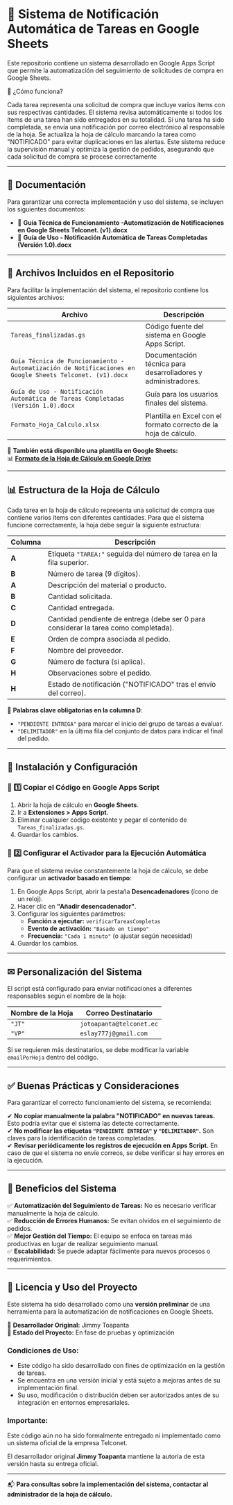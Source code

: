 # 📌 Sistema de Notificación Automática de Tareas en Google Sheets

Este repositorio contiene un sistema desarrollado en Google Apps Script que permite la automatización del seguimiento de solicitudes de compra en Google Sheets.

📌 ¿Cómo funciona?

Cada tarea representa una solicitud de compra que incluye varios ítems con sus respectivas cantidades.
El sistema revisa automáticamente si todos los ítems de una tarea han sido entregados en su totalidad.
Si una tarea ha sido completada, se envía una notificación por correo electrónico al responsable de la hoja.
Se actualiza la hoja de cálculo marcando la tarea como "NOTIFICADO" para evitar duplicaciones en las alertas.
Este sistema reduce la supervisión manual y optimiza la gestión de pedidos, asegurando que cada solicitud de compra se procese correctamente

---

## 📖 Documentación

Para garantizar una correcta implementación y uso del sistema, se incluyen los siguientes documentos:

- 📘 **Guía Técnica de Funcionamiento -Automatización de Notificaciones en Google Sheets Telconet. (v1).docx**
- 📙 **Guía de Uso - Notificación Automática de Tareas Completadas (Versión 1.0).docx**

---

## 📂 Archivos Incluidos en el Repositorio

Para facilitar la implementación del sistema, el repositorio contiene los siguientes archivos:

| **Archivo** | **Descripción** |
|------------|----------------|
| `Tareas_finalizadas.gs` | Código fuente del sistema en Google Apps Script. |
| `Guía Técnica de Funcionamiento -Automatización de Notificaciones en Google Sheets Telconet. (v1).docx` | Documentación técnica para desarrolladores y administradores. |
| `Guía de Uso - Notificación Automática de Tareas Completadas (Versión 1.0).docx` | Guía para los usuarios finales del sistema. |
| `Formato_Hoja_Calculo.xlsx` | Plantilla en Excel con el formato correcto de la hoja de cálculo. |

📌 **También está disponible una plantilla en Google Sheets:**  
📊 **[Formato de la Hoja de Cálculo en Google Drive](https://docs.google.com/spreadsheets/d/1sAPchIsvMR5bm6y94OuizyQOx0g0g12UvcDKRgOqaGY/edit?usp=sharing)**


---

## 📊 Estructura de la Hoja de Cálculo

Cada tarea en la hoja de cálculo representa una solicitud de compra que contiene varios ítems con diferentes cantidades. Para que el sistema funcione correctamente, la hoja debe seguir la siguiente estructura:

| **Columna** | **Descripción** |
|------------|----------------|
| **A** | Etiqueta `"TAREA:"` seguida del número de tarea en la fila superior. |
| **B** | Número de tarea (9 dígitos). |
| **A** | Descripción del material o producto. |
| **B** | Cantidad solicitada. |
| **C** | Cantidad entregada. |
| **D** | Cantidad pendiente de entrega (debe ser 0 para considerar la tarea como completada). |
| **E** | Orden de compra asociada al pedido. |
| **F** | Nombre del proveedor. |
| **G** | Número de factura (si aplica). |
| **H** | Observaciones sobre el pedido. |
| **H** | Estado de notificación ("NOTIFICADO" tras el envío del correo). |

🔹 **Palabras clave obligatorias en la columna D**: 
- `"PENDIENTE ENTREGA"` para marcar el inicio del grupo de tareas a evaluar.  
- `"DELIMITADOR"` en la última fila del conjunto de datos para indicar el final del pedido.

---

## 🚀 Instalación y Configuración

### 📌 **1️⃣ Copiar el Código en Google Apps Script**
1. Abrir la hoja de cálculo en **Google Sheets**.  
2. Ir a **Extensiones > Apps Script**.  
3. Eliminar cualquier código existente y pegar el contenido de `Tareas_finalizadas.gs`.  
4. Guardar los cambios.  

### 📌 **2️⃣ Configurar el Activador para la Ejecución Automática**
Para que el sistema revise constantemente la hoja de cálculo, se debe configurar un **activador basado en tiempo**:

1. En Google Apps Script, abrir la pestaña **Desencadenadores** (ícono de un reloj).  
2. Hacer clic en **"Añadir desencadenador"**.  
3. Configurar los siguientes parámetros:  
   - **Función a ejecutar:** `verificarTareasCompletas`  
   - **Evento de activación:** `"Basado en tiempo"`  
   - **Frecuencia:** `"Cada 1 minuto"` (o ajustar según necesidad)  
4. Guardar los cambios.  

---

## ✉ Personalización del Sistema

El script está configurado para enviar notificaciones a diferentes responsables según el nombre de la hoja:

| **Nombre de la Hoja** | **Correo Destinatario** |
|----------------|---------------------|
| `"JT"` | `jotoapanta@telconet.ec` |
| `"VP"` | `eslay777j@gmail.com` |

Si se requieren más destinatarios, se debe modificar la variable `emailPorHoja` dentro del código.

---

## ✅ Buenas Prácticas y Consideraciones

Para garantizar el correcto funcionamiento del sistema, se recomienda:

✔ **No copiar manualmente la palabra "NOTIFICADO" en nuevas tareas.** Esto podría evitar que el sistema las detecte correctamente.  
✔ **No modificar las etiquetas `"PENDIENTE ENTREGA"` y `"DELIMITADOR"`.** Son claves para la identificación de tareas completadas.  
✔ **Revisar periódicamente los registros de ejecución en Apps Script.** En caso de que el sistema no envíe correos, se debe verificar si hay errores en la ejecución.  

---

## 🔹 Beneficios del Sistema

✅ **Automatización del Seguimiento de Tareas:** No es necesario verificar manualmente la hoja de cálculo.  
✅ **Reducción de Errores Humanos:** Se evitan olvidos en el seguimiento de pedidos.  
✅ **Mejor Gestión del Tiempo:** El equipo se enfoca en tareas más productivas en lugar de realizar seguimiento manual.  
✅ **Escalabilidad:** Se puede adaptar fácilmente para nuevos procesos o requerimientos.  

---

## 📜 Licencia y Uso del Proyecto  

Este sistema ha sido desarrollado como una **versión preliminar** de una herramienta para la automatización de notificaciones en Google Sheets.  

📌 **Desarrollador Original:** Jimmy Toapanta  
📌 **Estado del Proyecto:** En fase de pruebas y optimización  

### **Condiciones de Uso:**  
- Este código ha sido desarrollado con fines de optimización en la gestión de tareas.  
- Se encuentra en una versión inicial y está sujeto a mejoras antes de su implementación final.  
- Su uso, modificación o distribución deben ser autorizados antes de su integración en entornos empresariales.  

### **Importante:**  
Este código aún no ha sido formalmente entregado ni implementado como un sistema oficial de la empresa Telconet.  

El desarrollador original **Jimmy Toapanta** mantiene la autoría de esta versión hasta su entrega oficial.  

---

📬 **Para consultas sobre la implementación del sistema, contactar al administrador de la hoja de cálculo.**

